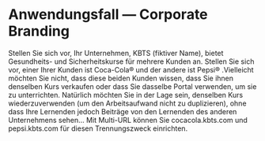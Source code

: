 
# Anwendungsfall — Corporate Branding

Stellen Sie sich vor, Ihr Unternehmen, KBTS \(fiktiver Name\), bietet Gesundheits- und Sicherheitskurse für mehrere Kunden an. Stellen Sie sich vor, einer Ihrer Kunden ist Coca-Cola® und der andere ist Pepsi® .Vielleicht möchten Sie nicht, dass diese beiden Kunden wissen, dass Sie ihnen denselben Kurs verkaufen oder dass Sie dasselbe Portal verwenden, um sie zu unterrichten. Natürlich möchten Sie in der Lage sein, denselben Kurs wiederzuverwenden \(um den Arbeitsaufwand nicht zu duplizieren\), ohne dass Ihre Lernenden jedoch Beiträge von den Lernenden des anderen Unternehmens sehen... Mit Multi-URL können Sie cocacola.kbts.com und pepsi.kbts.com für diesen Trennungszweck einrichten.